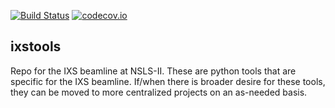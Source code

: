 [![Build Status](https://travis-ci.org/NSLS-II-IXS/ixstools.svg?branch=master)](https://travis-ci.org/NSLS-II-IXS/ixstools)
[![codecov.io](https://codecov.io/github/NSLS-II-IXS/ixstools/coverage.svg?branch=master)](https://codecov.io/github/NSLS-II-IXS/ixstools?branch=master)

ixstools
--------
Repo for the IXS beamline at NSLS-II.  These are python tools that are
specific for the IXS beamline.  If/when there is broader desire for these tools,
they can be moved to more centralized projects on an as-needed basis.